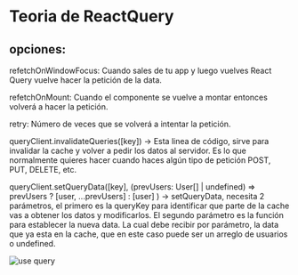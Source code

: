 # Teoria de ReactQuery

## opciones:

refetchOnWindowFocus: Cuando sales de tu app y luego vuelves React Query vuelve hacer la petición de la data.

refetchOnMount: Cuando el componente se vuelve a montar entonces volverá a hacer la petición.

retry: Número de veces que se volverá a intentar la petición.

queryClient.invalidateQueries([key]) -> Esta linea de código, sirve para invalidar la cache y volver a pedir los datos al servidor. Es lo que normalmente quieres hacer cuando haces algún tipo de petición POST, PUT, DELETE, etc.

queryClient.setQueryData([key],
                (prevUsers: User[] | undefined) => prevUsers ? [user, ...prevUsers] : [user]
            ) -> setQueryData, necesita 2 parámetros, el primero es la queryKey para identificar que parte de la cache vas a obtener los datos y modificarlos.
El segundo parámetro es la función para establecer la nueva data. La cual debe recibir por parámetro, la data que ya esta en la cache, que en este caso puede ser un arreglo de usuarios o undefined.

![use query](/public/query.mhtml)